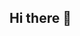 ## Hi there 👋

<!--
**Can-demirbas/Can-demirbas** is a ✨ _special_ ✨ repository because its `README.md` (this file) appears on your GitHub profile.

Hi everyone!!! I am a junior mathematics student at the Bilkent University. 
I know some Python and am learning Java. I am planning to upload small projects through my cs courses.

